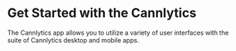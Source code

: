 # Get Started with the Cannlytics

The Cannlytics app allows you to utilize a variety of user interfaces with the suite of Cannlytics desktop and mobile apps.

